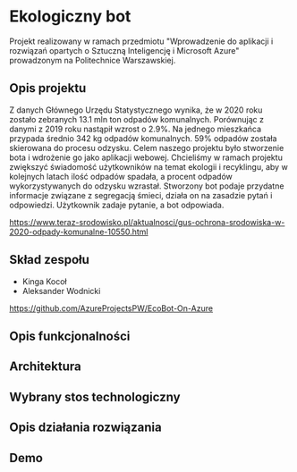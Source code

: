# Ekologiczny bot
Projekt realizowany w ramach przedmiotu "Wprowadzenie do aplikacji i rozwiązań opartych o Sztuczną Inteligencję i Microsoft Azure" prowadzonym na Politechnice Warszawskiej. 

## Opis projektu
Z danych Głównego Urzędu Statystycznego wynika, że w 2020 roku zostało zebranych 13.1 mln ton odpadów komunalnych. Porównując z danymi z 2019 roku nastąpił wzrost o 2.9%. Na jednego mieszkańca przypada średnio 342 kg odpadów komunalnych. 59% odpadów została skierowana do procesu odzysku. Celem naszego projektu było stworzenie bota i wdrożenie go jako aplikacji webowej. Chcieliśmy w ramach projektu zwiększyć świadomość użytkowników na temat ekologii i recyklingu, aby w kolejnych latach ilość odpadów spadała, a procent odpadów wykorzystywanych do odzysku wzrastał. Stworzony bot podaje przydatne informacje związane z segregacją śmieci, działa on na zasadzie pytań i odpowiedzi. Użytkownik zadaje pytanie, a bot odpowiada.

https://www.teraz-srodowisko.pl/aktualnosci/gus-ochrona-srodowiska-w-2020-odpady-komunalne-10550.html

## Skład zespołu
* Kinga Kocoł
* Aleksander Wodnicki

https://github.com/AzureProjectsPW/EcoBot-On-Azure

## Opis funkcjonalności

## Architektura

## Wybrany stos technologiczny

## Opis działania rozwiązania

## Demo
